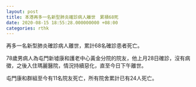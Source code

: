 ```yaml
---
layout: post
title: 本港再多一名新型肺炎確診病人離世　累積68死
date: 2020-08-15 18:55:28.000000000 +08:00
categories: rthk
---
```


再多一名新型肺炎確診病人離世，累計68名確診患者死亡。

78歲男病人為屯門新墟康和護老中心黃金分院的院友，他上月28日確診，沒有病徵，之後入住瑪麗醫院，情況持續惡化，直至今日下午離世。

屯門康和群組至今有11名院友死亡，所有院舍累計已有24人死亡。
